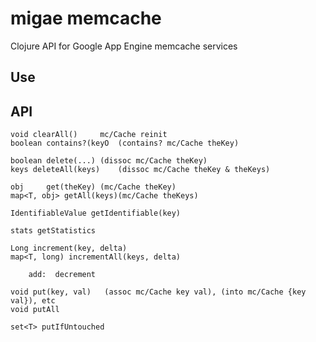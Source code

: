 # migae memcache

Clojure API for Google App Engine memcache services

## Use



## API

```
void clearAll()		mc/Cache reinit
boolean contains?(keyO  (contains? mc/Cache theKey)

boolean delete(...)	(dissoc mc/Cache theKey)
keys deleteAll(keys)	(dissoc mc/Cache theKey & theKeys)

obj 	get(theKey)	(mc/Cache theKey)
map<T, obj> getAll(keys)(mc/Cache theKeys)

IdentifiableValue getIdentifiable(key)

stats getStatistics

Long increment(key, delta)
map<T, long) incrementAll(keys, delta)

    add:  decrement

void put(key, val)   (assoc mc/Cache key val), (into mc/Cache {key val}), etc
void putAll

set<T> putIfUntouched
```
